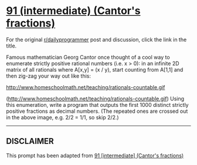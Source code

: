 # [91 (intermediate) (Cantor's fractions)](https://www.reddit.com/r/dailyprogrammer/comments/yqxyy/8242012_challenge_91_intermediate_cantors/)

For the original [r/dailyprogrammer](https://www.reddit.com/r/dailyprogrammer/) post and discussion, click the link in the title.

Famous mathematician Georg Cantor once thought of a cool way to enumerate strictly positive rational numbers (i.e. x > 0): in an infinite 2D matrix of all rationals where A[x,y] = (x / y), start counting from A[1,1] and then zig-zag your way out like this:

http://www.homeschoolmath.net/teaching/rationals-countable.gif

(http://www.homeschoolmath.net/teaching/rationals-countable.gif)
Using this enumeration, write a program that outputs the first 1000 distinct strictly positive fractions as decimal numbers. (The repeated ones are crossed out in the above image, e.g. 2/2 = 1/1, so skip 2/2.)


----
## **DISCLAIMER**
This prompt has been adapted from [91 [intermediate] (Cantor's fractions)](https://www.reddit.com/r/dailyprogrammer/comments/yqxyy/8242012_challenge_91_intermediate_cantors/
)
